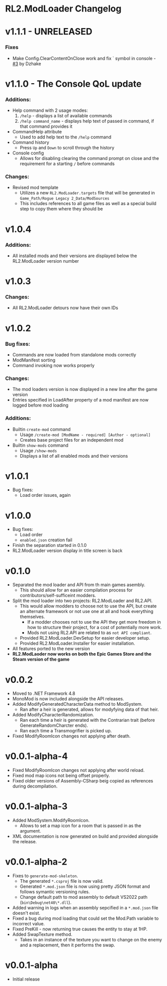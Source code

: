 # RL2.ModLoader Changelog

# v1.1.1 - UNRELEASED
### Fixes
- Make Config.ClearContentOnClose work and fix ` symbol in console - [#3](https://github.com/RL2-API/RL2.ModLoader/pull/3) by Dzhake

# v1.1.0 - The Console QoL update
### Additions:
- Help command with 2 usage modes:
    1. `/help` - displays a list of available commands
    2. `/help command_name` - displays help text of passed in command, if that command provides it
- CommandHelp attribute
    - Used to add help text to the `/help` command
- Command history
    - Press `Up` and `Down` to scroll through the history
- Console config
    - Allows for disabling clearing the command prompt on close and the requirement for a starting `/` before commands
### Changes:
- Revised mod template
    - Utilizes a new `RL2.ModLoader.targets` file that will be generated in `Game_Path/Rogue Legacy 2_Data/ModSources`
    - This includes references to all game files as well as a special build step to copy them where they should be

# v1.0.4
### Additions:
- All installed mods and their versions are displayed below the RL2.ModLoader version number

# v1.0.3
### Changes:
- All RL2.ModLoader detours now have their own IDs

# v1.0.2
### Bug fixes:
- Commands are now loaded from standalone mods correctly
- ModManifest sorting
- Command invoking now works properly
### Changes:
- The mod loaders version is now displayed in a new line after the game version
- Entries specified in LoadAfter property of a mod manifest are now logged before mod loading
### Additions:
- Builtin `create-mod` command
	- Usage `/create-mod [ModName - required] [Author - optional]`
	- Creates base project files for an independent mod
- Builtin `show-mods` command
	- Usage `/show-mods`
	- Displays a list of all enabled mods and their versions

# v1.0.1
- Bug fixes:
	- Load order issues, again

# v1.0.0
- Bug fixes:
	- Load order
	- `enabled.json` creation fail
- Finish the separation started in 0.1.0
- RL2.ModLoader version display in title screen is back

# v0.1.0
- Separated the mod loader and API from th main games asembly.
	- This should allow for an easier compilation process for contributors/self-sufficeint modders.
- Split the mod loader into two projects: RL2.ModLoader and RL2.API.
	- This would allow modders to choose not to use the API, but create an alternate framework or not use one at all and hook everything themselves.
		- If a modder chooses not to use the API they get more freedom in how to structure their project, for a cost of potentially more work.
		- Mods not using RL2.API are related to as `not API compliant`.
	- Provided RL2.ModLoader.DevSetup for easier developer setup.
	- Provided RL2.ModLoader.Installer for easier installation.
- All features ported to the new version
- **RL2.ModLaoder now works on both the Epic Games Store and the Steam version of the game**

# v0.0.2
- Moved to .NET Framework 4.8
- MonoMod is now included alongside the API releases.
- Added ModifyGeneratedCharacterData method to ModSystem.
	- Ran after a heir is generated, allows for modyfying data of that heir.
- Added ModifyCharacterRandomization.
	- Ran each time a heir is generated with the Contrarian trait (before GenerateRandomCharcter ends).
	- Ran each time a Transmogrifier is picked up.
- Fixed ModifyRoomIcon changes not applying after death.

# v0.0.1-alpha-4
- Fixed ModifyRoomIcon changes not applying after world reload.
- Fixed mod map icons not being offset properly.
- Fixed older versions of Assembly-CSharp beig copied as references during decompilation.

# v0.0.1-alpha-3
- Added ModSystem.ModifyRoomIcon.
	- Allows to set a map icon for a room that is passed in as the argument.
- XML documentation is now generated on build and provided alongside the release.

# v0.0.1-alpha-2
- Fixes to `generate-mod-skeleton`.
	- The generated `*.csproj` file is now valid.
	- Generated `*.mod.json` file is now using pretty JSON format and follows symantic versioning rules.
	- Change default path to mod assembly to default VS2022 path (`bin\Debug\net40\*.dll`).
- Added warning in logs when an assembly sepcified in a `*.mod.json` file doesn't exist.
- Fixed a bug during mod loading that could set the Mod.Path variable to incorrect value.
- Fixed PreKill - now returning true causes the entity to stay at 1HP.
- Added SwapTexture method.
	- Takes in an instance of the texture you want to change on the enemy and a replacement, then it performs the swap.

# v0.0.1-alpha
- Initial release
